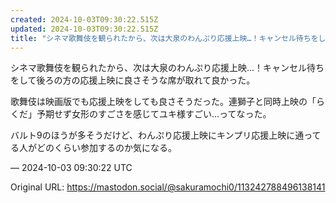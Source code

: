 ```yaml
---
created: 2024-10-03T09:30:22.515Z
updated: 2024-10-03T09:30:22.515Z
title: "シネマ歌舞伎を観られたから、次は大泉のわんぷり応援上映…！キャンセル待ちをして後[...]"
---
```


<p>シネマ歌舞伎を観られたから、次は大泉のわんぷり応援上映…！キャンセル待ちをして後ろの方の応援上映に良さそうな席が取れて良かった。</p><p>歌舞伎は映画版でも応援上映をしても良さそうだった。連獅子と同時上映の「らくだ」予期せず女形のすごさを感じてユキ様すごい…ってなった。</p><p>バルト9のほうが多そうだけど、わんぷり応援上映にキンプリ応援上映に通ってる人がどのくらい参加するのか気になる。</p>

&mdash; 2024-10-03 09:30:22 UTC

Original URL: https://mastodon.social/@sakuramochi0/113242788496138141
